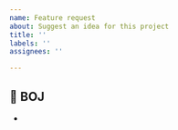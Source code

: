 ```yaml
---
name: Feature request
about: Suggest an idea for this project
title: ''
labels: ''
assignees: ''

---
```


## 📗 BOJ 

<!-- 문제 정보를 입력해주세요 -->
-
